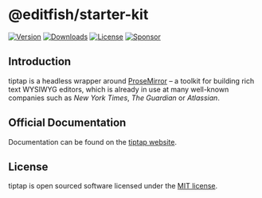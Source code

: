 # @editfish/starter-kit
[![Version](https://img.shields.io/npm/v/@editfish/starter-kit.svg?label=version)](https://www.npmjs.com/package/@editfish/starter-kit)
[![Downloads](https://img.shields.io/npm/dm/@editfish/starter-kit.svg)](https://npmcharts.com/compare/tiptap?minimal=true)
[![License](https://img.shields.io/npm/l/@editfish/starter-kit.svg)](https://www.npmjs.com/package/@editfish/starter-kit)
[![Sponsor](https://img.shields.io/static/v1?label=Sponsor&message=%E2%9D%A4&logo=GitHub)](https://github.com/sponsors/ueberdosis)

## Introduction
tiptap is a headless wrapper around [ProseMirror](https://ProseMirror.net) – a toolkit for building rich text WYSIWYG editors, which is already in use at many well-known companies such as *New York Times*, *The Guardian* or *Atlassian*.

## Official Documentation
Documentation can be found on the [tiptap website](https://tiptap.dev).

## License
tiptap is open sourced software licensed under the [MIT license](https://github.com/ueberdosis/tiptap/blob/main/LICENSE.md).
